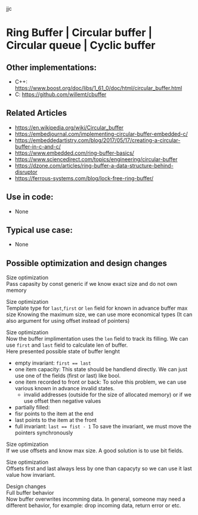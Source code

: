 jjc

# Ring Buffer | Circular buffer | Circular queue | Cyclic buffer
## Other implementations: 
- C++: https://www.boost.org/doc/libs/1_61_0/doc/html/circular_buffer.html
- C: https://github.com/willemt/cbuffer

## Related Articles
  - https://en.wikipedia.org/wiki/Circular_buffer
  - https://embedjournal.com/implementing-circular-buffer-embedded-c/
  - https://embeddedartistry.com/blog/2017/05/17/creating-a-circular-buffer-in-c-and-c/
  - https://www.embedded.com/ring-buffer-basics/
  - https://www.sciencedirect.com/topics/engineering/circular-buffer
  - https://dzone.com/articles/ring-buffer-a-data-structure-behind-disruptor
  - https://ferrous-systems.com/blog/lock-free-ring-buffer/

## Use in code:
- None

## Typical use case: 
- None

## Possible optimization and design changes

Size optimization<br/>
Pass capasity by const generic if we know exact size and do not own memory

Size optimization<br/>
Template type for ```last```,```first``` or ```len``` field for known in advance buffer max size
Knowing the maximum size, we can use more economical types (It can also argument for using offset instead of pointers)

Size optimization<br/>
Now the buffer implimentation uses the ```len``` field to track its filling. 
We can use ```first``` and ```last``` field to calculate len of buffer.<br/>
Here presented possible state of buffer lenght
- empty invariant: 
    ```first == last```
- one item capacity:
    This state should be handlend directly. We can just use one of the fields (first or last) like bool.
- one item recorded to front or back: 
    To solve this problem, we can use various known in advance invalid states.
    - invalid addresses (outside for the size of allocated memory) or if we use offset then negative values
- partially filled: 
 - fisr points to the item at the end
 - last points to the item at the front
- full invariant: 
    ```last == fist - 1```
    To save the invariant, we must move the pointers synchronously

Size optimization<br/>
If we use offsets and know max size. A good solution is to use bit fields. 

Size optimization<br/>
Offsets first and last always less by one than capacyty so we can use it last value how invariant.

Design changes<br/>
Full buffer behavior<br/>
Now  buffer overwrites incomming data. In general, someone may need a different behavior, for example: drop incoming data, return error or etc. 
